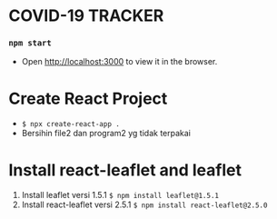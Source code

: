 # COVID-19 TRACKER

### `npm start`

- Open [http://localhost:3000](http://localhost:3000) to view it in the browser.

# Create React Project

- `$ npx create-react-app .`
- Bersihin file2 dan program2 yg tidak terpakai

# Install react-leaflet and leaflet
1. Install leaflet versi 1.5.1 `$ npm install leaflet@1.5.1`
2. Install react-leaflet versi 2.5.1 `$ npm install react-leaflet@2.5.0`
